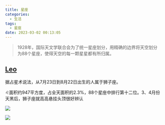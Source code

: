 ```yaml
---
title: 星座
categories:
  - 生活
tags:
  - 星座
date: 2023-03-02 00:13:05
---
```


>1928年，国际天文学联合会为了统一星座划分，用精确的边界将天空划分为88个星座，使得天空的每一颗星星都有所归属。

## [Leo](https://zh.wikipedia.org/zh-hans/%E7%8B%AE%E5%AD%90%E5%BA%A7)
据占星术说法，从7月23日到8月22日出生的人属于狮子座。

♌️面积约947平方度，占全天面积的2.3%，88个星座中排行第十二位。3、4月份天黑后，狮子座就高高悬挂头顶很好辨认

![](https://upload.wikimedia.org/wikipedia/commons/6/6b/Spring_guide.png)

![](https://www.sinaimg.cn/dy/slidenews/52_img/2014_28/37885_361490_906013.gif)
